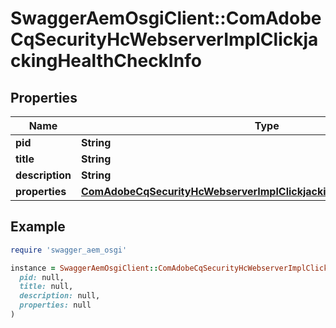 # SwaggerAemOsgiClient::ComAdobeCqSecurityHcWebserverImplClickjackingHealthCheckInfo

## Properties

| Name | Type | Description | Notes |
| ---- | ---- | ----------- | ----- |
| **pid** | **String** |  | [optional] |
| **title** | **String** |  | [optional] |
| **description** | **String** |  | [optional] |
| **properties** | [**ComAdobeCqSecurityHcWebserverImplClickjackingHealthCheckProperties**](ComAdobeCqSecurityHcWebserverImplClickjackingHealthCheckProperties.md) |  | [optional] |

## Example

```ruby
require 'swagger_aem_osgi'

instance = SwaggerAemOsgiClient::ComAdobeCqSecurityHcWebserverImplClickjackingHealthCheckInfo.new(
  pid: null,
  title: null,
  description: null,
  properties: null
)
```

